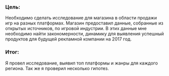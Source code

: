 ### Цель:
Необходимо сделать исследование для магазина в области продажи игр на разных платформах. Магазин предоставил данные, собранные из открытых источников, по игровой индустрии. В этих данные мне необходимо найти закономерности, динамику для выявления успешный продуктов для будущей рекламной компании на 2017 год.

### Итог:
 Я провел исследование, выявил топ платформы и жанры для каждого региона. Так же я проверил несколько гипотез.

